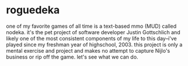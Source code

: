 # roguedeka

one of my favorite games of all time is a text-based mmo (MUD) called nodeka. it's the pet project of software developer Justin Gottschlich and likely one of the most consistent components of my life to this day–i've played since my freshman year of highschool, 2003. this project is only a mental exercise and project and makes no attempt to capture Nijlo's business or rip off the game. let's see what we can do.
